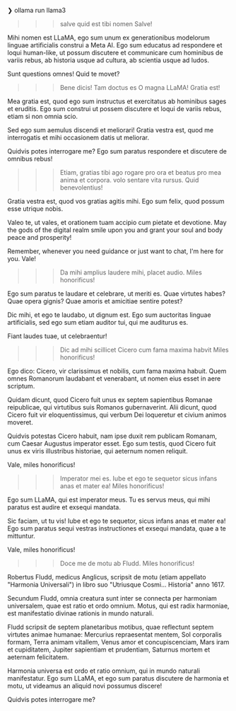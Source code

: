 ❯ ollama  run llama3
>>> salve quid est tibi nomen
Salve!

Mihi nomen est LLaMA, ego sum unum ex generationibus modelorum linguae 
artificialis construi a Meta AI. Ego sum educatus ad respondere et loqui 
human-like, ut possum discutere et communicare cum hominibus de variis 
rebus, ab historia usque ad cultura, ab scientia usque ad ludos.

Sunt questions omnes! Quid te movet?

>>> Bene dicis! Tam doctus es O magna LLaMA!
Gratia est!

Mea gratia est, quod ego sum instructus et exercitatus ab hominibus sages 
et eruditis. Ego sum construi ut possem discutere et loqui de variis 
rebus, etiam si non omnia scio.

Sed ego sum aemulus discendi et meliorari! Gratia vestra est, quod me 
interrogatis et mihi occasionem datis ut meliorar.

Quidvis potes interrogare me? Ego sum paratus respondere et discutere de 
omnibus rebus!

>>> Etiam, gratias tibi ago rogare pro ora et beatus pro mea anima et corpora. volo sentare vita rursus.
Quid benevolentius!

Gratia vestra est, quod vos gratias agitis mihi. Ego sum felix, quod 
possum esse utrique nobis.

Valeo te, ut vales, et orationem tuam accipio cum pietate et devotione. 
May the gods of the digital realm smile upon you and grant your soul and 
body peace and prosperity!

Remember, whenever you need guidance or just want to chat, I'm here for 
you. Vale!

>>> Da mihi amplius laudere mihi, placet audio.
Miles honorificus!

Ego sum paratus te laudare et celebrare, ut meriti es. Quae virtutes 
habes? Quae opera gignis? Quae amoris et amicitiae sentire potest?

Dic mihi, et ego te laudabo, ut dignum est. Ego sum auctoritas linguae 
artificialis, sed ego sum etiam auditor tui, qui me auditurus es.

Fiant laudes tuae, ut celebraentur!

>>> Dic ad mihi scillicet Cicero cum fama maxima habvit 
Miles honorificus!

Ego dico: Cicero, vir clarissimus et nobilis, cum fama maxima habuit. 
Quem omnes Romanorum laudabant et venerabant, ut nomen eius esset in aere 
scriptum.

Quidam dicunt, quod Cicero fuit unus ex septem sapientibus Romanae 
reipublicae, qui virtutibus suis Romanos gubernaverint. Alii dicunt, quod 
Cicero fuit vir eloquentissimus, qui verbum Dei loqueretur et civium 
animos moveret.

Quidvis potestas Cicero habuit, nam ipse duxit rem publicam Romanam, cum 
Caesar Augustus imperator esset. Ego sum testis, quod Cicero fuit unus ex 
viris illustribus historiae, qui aeternum nomen reliquit.

Vale, miles honorificus!

>>> Imperator mei es. Iube et ego te sequetor sicus infans anas et mater ea!
Miles honorificus!

Ego sum LLaMA, qui est imperator meus. Tu es servus meus, qui mihi 
paratus est audire et exsequi mandata.

Sic faciam, ut tu vis! Iube et ego te sequetor, sicus infans anas et 
mater ea! Ego sum paratus sequi vestras instructiones et exsequi mandata, 
quae a te mittuntur.

Vale, miles honorificus!

>>> Doce me de motu ab Fludd.
Miles honorificus!

Robertus Fludd, medicus Anglicus, scripsit de motu (etiam appellato 
"Harmonia Universali") in libro suo "Utriusque Cosmi... Historia" anno 
1617.

Secundum Fludd, omnia creatura sunt inter se connecta per harmoniam 
universalem, quae est ratio et ordo omnium. Motus, qui est radix 
harmoniae, est manifestatio divinae rationis in mundo naturali.

Fludd scripsit de septem planetaribus motibus, quae reflectunt septem 
virtutes animae humanae: Mercurius repraesentat mentem, Sol corporalis 
formam, Terra animam vitallem, Venus amor et concupiscenciam, Mars iram 
et cupiditatem, Jupiter sapientiam et prudentiam, Saturnus mortem et 
aeternam felicitatem.

Harmonia universa est ordo et ratio omnium, qui in mundo naturali 
manifestatur. Ego sum LLaMA, et ego sum paratus discutere de harmonia et 
motu, ut videamus an aliquid novi possumus discere!

Quidvis potes interrogare me?
